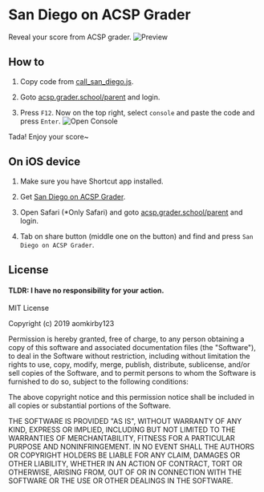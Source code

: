# San Diego on ACSP Grader
Reveal your score from ACSP grader.
![Preview](https://raw.githubusercontent.com/aomkirby123/san-diego-on-acsp-grader/master/preview.png)
  
## How to
1) Copy code from [call_san_diego.js](https://raw.githubusercontent.com/aomkirby123/san-diego-on-acsp-grader/master/call_san_diego.js).
  
2) Goto [acsp.grader.school/parent](https://acsp.grader.school/parent) and login.  
  
3) Press `F12`. Now on the top right, select `console` and paste the code and press `Enter`.
![Open Console](https://raw.githubusercontent.com/aomkirby123/san-diego-on-acsp-grader/master/grader%20preview.png)
  
Tada! Enjoy your score~
  
## On iOS device
1) Make sure you have Shortcut app installed.
  
2) Get [San Diego on ACSP Grader](https://www.icloud.com/shortcuts/17d874a3f87d4b4aa35bc59298de117c).
  
3) Open Safari (*Only Safari) and goto [acsp.grader.school/parent](https://acsp.grader.school/parent) and login.  
  
4) Tab on share button (middle one on the button) and find and press `San Diego on ACSP Grader`.
    
## License
#### TLDR: I have no responsibility for your action.
  
MIT License
  
Copyright (c) 2019 aomkirby123
  
Permission is hereby granted, free of charge, to any person obtaining a copy
of this software and associated documentation files (the "Software"), to deal
in the Software without restriction, including without limitation the rights
to use, copy, modify, merge, publish, distribute, sublicense, and/or sell
copies of the Software, and to permit persons to whom the Software is
furnished to do so, subject to the following conditions:
  
The above copyright notice and this permission notice shall be included in all
copies or substantial portions of the Software.
  
THE SOFTWARE IS PROVIDED "AS IS", WITHOUT WARRANTY OF ANY KIND, EXPRESS OR
IMPLIED, INCLUDING BUT NOT LIMITED TO THE WARRANTIES OF MERCHANTABILITY,
FITNESS FOR A PARTICULAR PURPOSE AND NONINFRINGEMENT. IN NO EVENT SHALL THE
AUTHORS OR COPYRIGHT HOLDERS BE LIABLE FOR ANY CLAIM, DAMAGES OR OTHER
LIABILITY, WHETHER IN AN ACTION OF CONTRACT, TORT OR OTHERWISE, ARISING FROM,
OUT OF OR IN CONNECTION WITH THE SOFTWARE OR THE USE OR OTHER DEALINGS IN THE
SOFTWARE.
